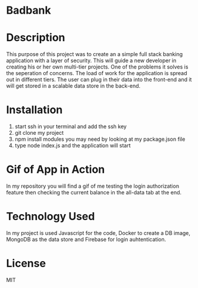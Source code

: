 # Badbank
# Description
This purpose of this project was to create an a simple full stack banking application with a layer of security. This will guide a new developer in creating his or her own multi-tier projects. One of the problems it solves is the seperation of concerns. The load of work for the application is spread out in different tiers. The user can plug in their data into the front-end and it will get stored in a scalable data store in the back-end. 
# Installation 
1. start ssh in your terminal and add the ssh key
2. git clone my project
3. npm install modules you may need by looking at my package.json file
4. type node index.js and the application will start
# Gif of App in Action
In my repository you will find a gif of me testing the login authorization feature then checking the current balance in the all-data tab at the end.
# Technology Used
In my project is used Javascript for the code, Docker to create a DB image, MongoDB as the data store and Firebase for login auhtentication.
# License
MIT


